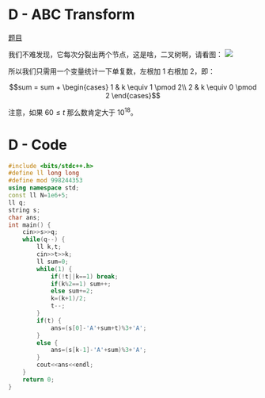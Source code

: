 # D - ABC Transform
[题目](https://atcoder.jp/contests/abc242/tasks/abc242_d)

我们不难发现，它每次分裂出两个节点，这是啥，二叉树啊，请看图：
![](https://cdn.luogu.com.cn/upload/image_hosting/uq13mj8o.png)

所以我们只需用一个变量统计一下单复数，左根加 $1$ 右根加 $2$，即：

$$sum = sum + \begin{cases}
1 & k \equiv 1 \pmod 2\\
2 & k \equiv 0 \pmod 2
\end{cases}$$

注意，如果 $60 \le t$ 那么数肯定大于 $10^{18}$。
# D - Code
```cpp
#include <bits/stdc++.h>
#define ll long long
#define mod 998244353
using namespace std;
const ll N=1e6+5;
ll q;
string s;
char ans;
int main() {
    cin>>s>>q;
    while(q--) {
        ll k,t;
        cin>>t>>k;
        ll sum=0;
        while(1) {
            if(!t||k==1) break;
            if(k%2==1) sum++;
            else sum+=2;
            k=(k+1)/2;
            t--;
        }
        if(t) {
            ans=(s[0]-'A'+sum+t)%3+'A';
        }
        else {
            ans=(s[k-1]-'A'+sum)%3+'A';
        }
        cout<<ans<<endl;
    }
    return 0;
}
```